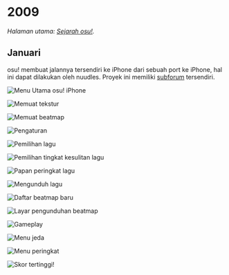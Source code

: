 # 2009

*Halaman utama: [Sejarah osu!](/wiki/History_of_osu!).*

## Januari

osu! membuat jalannya tersendiri ke iPhone dari sebuah port ke iPhone, hal ini dapat dilakukan oleh nuudles. Proyek ini memiliki [subforum](https://osu.ppy.sh/forum/47) tersendiri.

![](img/2009-01_01.jpg "Menu Utama osu! iPhone")

![](img/2009-01_02.jpg "Memuat tekstur")

![](img/2009-01_03.jpg "Memuat beatmap")

![](img/2009-01_04.jpg "Pengaturan")

![](img/2009-01_05.jpg "Pemilihan lagu")

![](img/2009-01_06.jpg "Pemilihan tingkat kesulitan lagu")

![](img/2009-01_07.jpg "Papan peringkat lagu")

![](img/2009-01_08.jpg "Mengunduh lagu")

![](img/2009-01_09.jpg "Daftar beatmap baru")

![](img/2009-01_10.jpg "Layar pengunduhan beatmap")

![](img/2009-01_11.jpg "Gameplay")

![](img/2009-01_12.jpg "Menu jeda")

![](img/2009-01_13.jpg "Menu peringkat")

![](img/2009-01_14.jpg "Skor tertinggi!")

